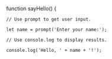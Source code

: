 function sayHello() {

    // Use prompt to get user input.

    let name = prompt('Enter your name:');

    // Use console.log to display results.

    console.log('Hello, ' + name + '!');
